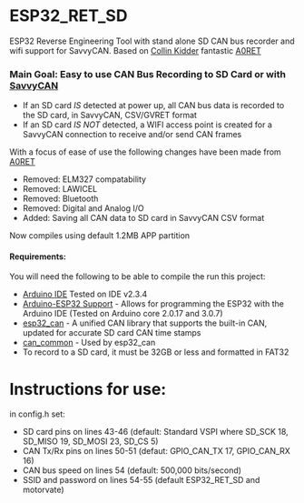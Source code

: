 ESP32_RET_SD
=======
ESP32 Reverse Engineering Tool with stand alone SD CAN bus recorder and wifi support for SavvyCAN.
 Based on [Collin Kidder](https://github.com/collin80) fantastic [A0RET](https://github.com/collin80/A0RET)

 ### Main Goal: Easy to use CAN Bus Recording to SD Card or with [SavvyCAN](https://github.com/collin80/SavvyCAN)
 - If an SD card  *IS*  detected at power up, all CAN bus data is recorded to the SD card, in SavvyCAN, CSV/GVRET format 
 - If an SD card  *IS NOT*  detected, a WIFI access point is created for a SavvyCAN connection to receive and/or send CAN frames


With a focus of ease of use the following changes have been made from [A0RET](https://github.com/collin80/A0RET)
 - Removed: ELM327 compatability
 - Removed: LAWICEL
 - Removed: Bluetooth
 - Removed: Digital and Analog I/O
 - Added: Saving all CAN data to SD card in SavvyCAN CSV format
 
 Now compiles using default 1.2MB APP partition 

#### Requirements:
You will need the following to be able to compile the run this project:

- [Arduino IDE](https://www.arduino.cc/en/software) Tested on IDE v2.3.4
- [Arduino-ESP32 Support](https://docs.espressif.com/projects/arduino-esp32/en/latest/getting_started.html) - Allows for programming the ESP32 with the Arduino IDE (Tested on Arduino core 2.0.17 and 3.0.7)
- [esp32_can](https://github.com/MotorvateDIY/esp32_can) - A unified CAN library that supports the built-in CAN, updated for accurate SD card CAN time stamps
- [can_common](https://github.com/collin80/can_common) - Used by esp32_can
- To record to a SD card, it must be 32GB or less and formatted in FAT32


Instructions for use:
=======
 in config.h set:
 - SD card pins on lines 43-46 (default: Standard VSPI where SD_SCK 18, SD_MISO 19, SD_MOSI 23, SD_CS 5)
 - CAN Tx/Rx pins on lines 50-51 (defaut: GPIO_CAN_TX 17, GPIO_CAN_RX 16)
 - CAN bus speed on lines 54 (default: 500,000 bits/second)
 - SSID and password on lines 54-55 (default ESP32_RET_SD and motorvate)


